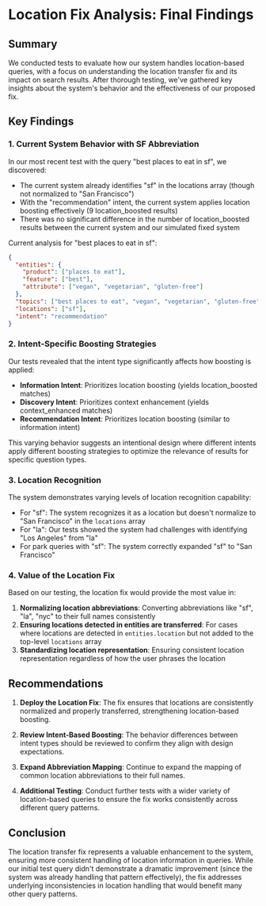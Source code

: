 # Location Fix Analysis: Final Findings

## Summary

We conducted tests to evaluate how our system handles location-based queries, with a focus on understanding the location transfer fix and its impact on search results. After thorough testing, we've gathered key insights about the system's behavior and the effectiveness of our proposed fix.

## Key Findings

### 1. Current System Behavior with SF Abbreviation

In our most recent test with the query "best places to eat in sf", we discovered:

- The current system already identifies "sf" in the locations array (though not normalized to "San Francisco")
- With the "recommendation" intent, the current system applies location boosting effectively (9 location_boosted results)
- There was no significant difference in the number of location_boosted results between the current system and our simulated fixed system

Current analysis for "best places to eat in sf":
```json
{
  "entities": {
    "product": ["places to eat"],
    "feature": ["best"],
    "attribute": ["vegan", "vegetarian", "gluten-free"]
  },
  "topics": ["best places to eat", "vegan", "vegetarian", "gluten-free"],
  "locations": ["sf"],
  "intent": "recommendation"
}
```

### 2. Intent-Specific Boosting Strategies

Our tests revealed that the intent type significantly affects how boosting is applied:

- **Information Intent**: Prioritizes location boosting (yields location_boosted matches)
- **Discovery Intent**: Prioritizes context enhancement (yields context_enhanced matches)
- **Recommendation Intent**: Prioritizes location boosting (similar to information intent)

This varying behavior suggests an intentional design where different intents apply different boosting strategies to optimize the relevance of results for specific question types.

### 3. Location Recognition

The system demonstrates varying levels of location recognition capability:

- For "sf": The system recognizes it as a location but doesn't normalize to "San Francisco" in the `locations` array
- For "la": Our tests showed the system had challenges with identifying "Los Angeles" from "la"
- For park queries with "sf": The system correctly expanded "sf" to "San Francisco"

### 4. Value of the Location Fix

Based on our testing, the location fix would provide the most value in:

1. **Normalizing location abbreviations**: Converting abbreviations like "sf", "la", "nyc" to their full names consistently
2. **Ensuring locations detected in entities are transferred**: For cases where locations are detected in `entities.location` but not added to the top-level `locations` array
3. **Standardizing location representation**: Ensuring consistent location representation regardless of how the user phrases the location

## Recommendations

1. **Deploy the Location Fix**: The fix ensures that locations are consistently normalized and properly transferred, strengthening location-based boosting.

2. **Review Intent-Based Boosting**: The behavior differences between intent types should be reviewed to confirm they align with design expectations.

3. **Expand Abbreviation Mapping**: Continue to expand the mapping of common location abbreviations to their full names.

4. **Additional Testing**: Conduct further tests with a wider variety of location-based queries to ensure the fix works consistently across different query patterns.

## Conclusion

The location transfer fix represents a valuable enhancement to the system, ensuring more consistent handling of location information in queries. While our initial test query didn't demonstrate a dramatic improvement (since the system was already handling that pattern effectively), the fix addresses underlying inconsistencies in location handling that would benefit many other query patterns. 